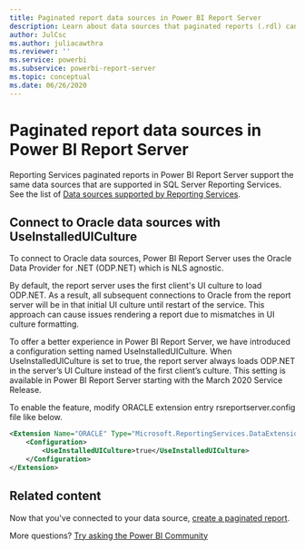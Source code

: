 ```yaml
---
title: Paginated report data sources in Power BI Report Server
description: Learn about data sources that paginated reports (.rdl) can connect to in Power BI Report Server.
author: JulCsc
ms.author: juliacawthra
ms.reviewer: ''
ms.service: powerbi
ms.subservice: powerbi-report-server
ms.topic: conceptual
ms.date: 06/26/2020
---
```

# Paginated report data sources  in Power BI Report Server
Reporting Services paginated reports in Power BI Report Server support the same data sources that are supported in SQL Server Reporting Services. See the list of [Data sources supported by Reporting Services](/sql/reporting-services/report-data/data-sources-supported-by-reporting-services-ssrs).

## Connect to Oracle data sources with UseInstalledUICulture

To connect to Oracle data sources, Power BI Report Server uses the Oracle Data Provider for .NET (ODP.NET) which is NLS agnostic.

By default, the report server uses the first client's UI culture to load ODP.NET.  As a result, all subsequent connections to Oracle from the report server will be in that initial UI culture until restart of the service.  This approach can cause issues rendering a report due to mismatches in UI culture formatting.

To offer a better experience in Power BI Report Server, we have introduced a configuration setting named UseInstalledUICulture. When UseInstalledUICulture is set to true, the report server always loads ODP.NET in the server’s UI Culture instead of the first client’s culture.
This setting is available in Power BI Report Server starting with the March 2020 Service Release.

To enable the feature, modify ORACLE extension entry rsreportserver.config file like below.
```xml
<Extension Name="ORACLE" Type="Microsoft.ReportingServices.DataExtensions.OracleClientConnectionWrapper,Microsoft.ReportingServices.DataExtensions">
    <Configuration>
        <UseInstalledUICulture>true</UseInstalledUICulture>
    </Configuration>
</Extension>
```

## Related content

Now that you've connected to your data source, [create a paginated report](quickstart-create-paginated-report.md).  


More questions? [Try asking the Power BI Community](https://community.powerbi.com/)